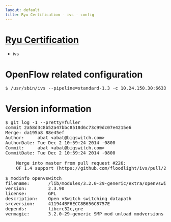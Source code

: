 ```yaml
---
layout: default
title: Ryu Certification - ivs - config
---
```

# [Ryu Certification](http://osrg.github.io/ryu/certification.html)
* ivs

# OpenFlow related configuration
<pre>
$ /usr/sbin/ivs --pipeline=standard-1.3 -c 10.24.150.30:6633 --dpid 0000000000000001 -i eth21 -i eth22 -i eth23
</pre>

# Version information
<pre>
$ git log -1 --pretty=fuller
commit 2a58d3c8b52a47bbc8518d6c73c99dc07e4215e6
Merge: da195a8 88e45ef
Author:     abat &lt;abat@bigswitch.com&gt;
AuthorDate: Tue Dec 2 10:59:24 2014 -0800
Commit:     abat &lt;abat@bigswitch.com&gt;
CommitDate: Tue Dec 2 10:59:24 2014 -0800

    Merge into master from pull request #226:
    OF 1.4 support (https://github.com/floodlight/ivs/pull/226)

$ modinfo openvswitch
filename:       /lib/modules/3.2.0-29-generic/extra/openvswitch.ko
version:        2.3.90
license:        GPL
description:    Open vSwitch switching datapath
srcversion:     411944BF6ECC8B656C8757E
depends:        libcrc32c,gre
vermagic:       3.2.0-29-generic SMP mod_unload modversions 
</pre>
